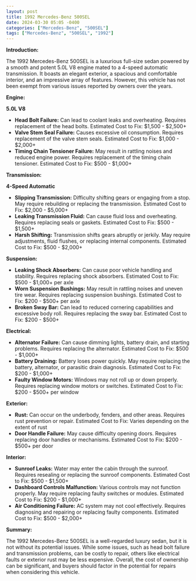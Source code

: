 ```yaml
---
layout: post
title: 1992 Mercedes-Benz 500SEL
date: 2024-03-30 05:05 -0400
categories: ["Mercedes-Benz", "500SEL"]
tags: ["Mercedes-Benz", "500SEL", "1992"]
---
```

**Introduction:**

The 1992 Mercedes-Benz 500SEL is a luxurious full-size sedan powered by a smooth and potent 5.0L V8 engine mated to a 4-speed automatic transmission. It boasts an elegant exterior, a spacious and comfortable interior, and an impressive array of features. However, this vehicle has not been exempt from various issues reported by owners over the years.

**Engine:**

**5.0L V8**

- **Head Bolt Failure:** Can lead to coolant leaks and overheating. Requires replacement of the head bolts. Estimated Cost to Fix: $1,500 - $2,500+
- **Valve Stem Seal Failure:** Causes excessive oil consumption. Requires replacement of the valve stem seals. Estimated Cost to Fix: $1,000 - $2,000+
- **Timing Chain Tensioner Failure:** May result in rattling noises and reduced engine power. Requires replacement of the timing chain tensioner. Estimated Cost to Fix: $500 - $1,000+

**Transmission:**

**4-Speed Automatic**

- **Slipping Transmission:** Difficulty shifting gears or engaging from a stop. May require rebuilding or replacing the transmission. Estimated Cost to Fix: $2,000 - $5,000+
- **Leaking Transmission Fluid:** Can cause fluid loss and overheating. Requires replacing seals or gaskets. Estimated Cost to Fix: $500 - $1,500+
- **Harsh Shifting:** Transmission shifts gears abruptly or jerkily. May require adjustments, fluid flushes, or replacing internal components. Estimated Cost to Fix: $500 - $2,000+

**Suspension:**

- **Leaking Shock Absorbers:** Can cause poor vehicle handling and stability. Requires replacing shock absorbers. Estimated Cost to Fix: $500 - $1,000+ per axle
- **Worn Suspension Bushings:** May result in rattling noises and uneven tire wear. Requires replacing suspension bushings. Estimated Cost to Fix: $200 - $500+ per axle
- **Broken Sway Bar:** Can lead to reduced cornering capabilities and excessive body roll. Requires replacing the sway bar. Estimated Cost to Fix: $200 - $500+

**Electrical:**

- **Alternator Failure:** Can cause dimming lights, battery drain, and starting problems. Requires replacing the alternator. Estimated Cost to Fix: $500 - $1,000+
- **Battery Draining:** Battery loses power quickly. May require replacing the battery, alternator, or parasitic drain diagnosis. Estimated Cost to Fix: $200 - $1,000+
- **Faulty Window Motors:** Windows may not roll up or down properly. Requires replacing window motors or switches. Estimated Cost to Fix: $200 - $500+ per window

**Exterior:**

- **Rust:** Can occur on the underbody, fenders, and other areas. Requires rust prevention or repair. Estimated Cost to Fix: Varies depending on the extent of rust
- **Door Handle Failure:** May cause difficulty opening doors. Requires replacing door handles or mechanisms. Estimated Cost to Fix: $200 - $500+ per door

**Interior:**

- **Sunroof Leaks:** Water may enter the cabin through the sunroof. Requires resealing or replacing the sunroof components. Estimated Cost to Fix: $500 - $1,500+
- **Dashboard Controls Malfunction:** Various controls may not function properly. May require replacing faulty switches or modules. Estimated Cost to Fix: $200 - $1,000+
- **Air Conditioning Failure:** AC system may not cool effectively. Requires diagnosing and repairing or replacing faulty components. Estimated Cost to Fix: $500 - $2,000+

**Summary:**

The 1992 Mercedes-Benz 500SEL is a well-regarded luxury sedan, but it is not without its potential issues. While some issues, such as head bolt failure and transmission problems, can be costly to repair, others like electrical faults or exterior rust may be less expensive. Overall, the cost of ownership can be significant, and buyers should factor in the potential for repairs when considering this vehicle.
